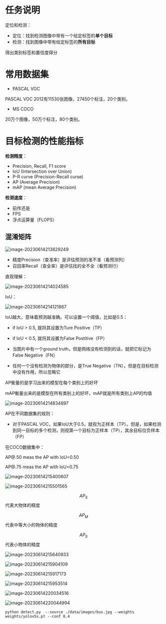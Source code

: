 # 任务说明

定位和检测：

- 定位：找到检测图像中带有一个给定标签的**单个目标**
- 检测：找到图像中带有给定标签的**所有目标**

得出类别标签和置信度得分



# 常用数据集

- PASCAL VOC

PASCAL VOC 2012有11530张图像，27450个标注，20个类别。

 

- MS COCO

20万个图像，50万个标注，80个类别。



# 目标检测的性能指标

**检测精度**：

- Precision, Recall, F1 score
- IoU (Intersection over Union)
- P-R curve (Precision-Recall curse)
- AP (Average Precision)
- mAP (mean Average Precision)

**检测速度**：

- 前传还是
- FPS
- 浮点运算量（FLOPS）



## 混淆矩阵

![image-20230614213829249](./Untitled.assets/image-20230614213829249.png)

- 精度Precision（查准率）是评估预测的准不准（看预测列）
- 召回率Recall（查全率）是评估找的全不全（看预测行）



直观理解：

![image-20230614214024585](./Untitled.assets/image-20230614214024585.png)



IoU：

![image-20230614214121867](./Untitled.assets/image-20230614214121867.png)

IoU越大，意味着预测越准确。可以设置一个阈值，比如是0.5：

- if IoU > 0.5, 就将其设置为Ture Positive（TP） 
- if IoU < 0.5, 就将其设置为False Postitive（FP）

- 当图片中有一个ground truth，但是网络没有检测到的话，就把它标记为False Negative（FN）

- 任何一个没有检测为物体的部分，是True Negative（TN），但是在目标检测中没有作用，所以忽略它



AP衡量的是学习出来的模型在每个类别上的好坏

mAP衡量出来的是模型在所有类别上的好坏，mAP就是所有类别上AP的均值



![image-20230614214834897](./Untitled.assets/image-20230614214834897.png)



AP在不同数据集的规则：

- 对于PASCAL VOC，如果IoU大于0.5，就视为正样本（TP）。但是，如果检测到同一目标的多个检测，则视第一个目标为正样本（TP），其余目标位负样本（FP）

在COCO数据集中：

AP@.50 meas the AP with IoU=0.50

AP@.75 meas the AP with IoU=0.75 



![image-20230614215400607](./Untitled.assets/image-20230614215400607.png)



![image-20230614215501565](./Untitled.assets/image-20230614215501565.png)



$$AP_S$$代表大物体的精度 

$$AP_M$$代表中等大小的物体的精度

$$AP_{S}$$代表小物体的精度 

![image-20230614215640933](./Untitled.assets/image-20230614215640933.png)



![image-20230614215904109](./Untitled.assets/image-20230614215904109.png)



![image-20230614215917173](./Untitled.assets/image-20230614215917173.png)



![image-20230614215953514](./Untitled.assets/image-20230614215953514.png)

![image-20230614220034516](./Untitled.assets/image-20230614220034516.png)





![image-20230614220044994](./Untitled.assets/image-20230614220044994.png)



```shell
python detect.py  --source ./data/images/bus.jpg --weights weights/yolov5s.pt --conf 0.4

```

